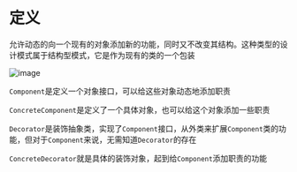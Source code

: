 # 定义

允许动态的向一个现有的对象添加新的功能，同时又不改变其结构。这种类型的设计模式属于结构型模式，它是作为现有的类的一个包装

![image](https://github.com/andochiwa/Design-Pattern/Decorator-Pattern/image.png)



`Component`是定义一个对象接口，可以给这些对象动态地添加职责

`ConcreteComponent`是定义了一个具体对象，也可以给这个对象添加一些职责

`Decorator`是装饰抽象类，实现了`Component`接口，从外类来扩展`Component`类的功能，但对于`Component`来说，无需知道`Decorator`的存在

`ConcreteDecorator`就是具体的装饰对象，起到给`Component`添加职责的功能

